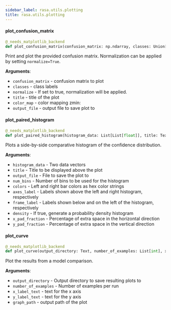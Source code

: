 ```yaml
---
sidebar_label: rasa.utils.plotting
title: rasa.utils.plotting
---
```

#### plot\_confusion\_matrix

```python
@_needs_matplotlib_backend
def plot_confusion_matrix(confusion_matrix: np.ndarray, classes: Union[np.ndarray, List[Text]], normalize: bool = False, title: Text = "Confusion matrix", color_map: Any = None, zmin: int = 1, output_file: Optional[Text] = None) -> None
```

Print and plot the provided confusion matrix.
Normalization can be applied by setting `normalize=True`.

**Arguments**:

- `confusion_matrix` - confusion matrix to plot
- `classes` - class labels
- `normalize` - If set to true, normalization will be applied.
- `title` - title of the plot
- `color_map` - color mapping
  zmin:
- `output_file` - output file to save plot to

#### plot\_paired\_histogram

```python
@_needs_matplotlib_backend
def plot_paired_histogram(histogram_data: List[List[float]], title: Text, output_file: Optional[Text] = None, num_bins: int = 25, colors: Tuple[Text, Text] = ("#009292", "#920000"), axes_label: Tuple[Text, Text] = ("Correct", "Wrong"), frame_label: Tuple[Text, Text] = ("Number of Samples", "Confidence"), density: bool = False, x_pad_fraction: float = 0.05, y_pad_fraction: float = 0.10) -> None
```

Plots a side-by-side comparative histogram of the confidence distribution.

**Arguments**:

- `histogram_data` - Two data vectors
- `title` - Title to be displayed above the plot
- `output_file` - File to save the plot to
- `num_bins` - Number of bins to be used for the histogram
- `colors` - Left and right bar colors as hex color strings
- `axes_label` - Labels shown above the left and right histogram,
  respectively
- `frame_label` - Labels shown below and on the left of the
  histogram, respectively
- `density` - If true, generate a probability density histogram
- `x_pad_fraction` - Percentage of extra space in the horizontal direction
- `y_pad_fraction` - Percentage of extra space in the vertical direction

#### plot\_curve

```python
@_needs_matplotlib_backend
def plot_curve(output_directory: Text, number_of_examples: List[int], x_label_text: Text, y_label_text: Text, graph_path: Text) -> None
```

Plot the results from a model comparison.

**Arguments**:

- `output_directory` - Output directory to save resulting plots to
- `number_of_examples` - Number of examples per run
- `x_label_text` - text for the x axis
- `y_label_text` - text for the y axis
- `graph_path` - output path of the plot


